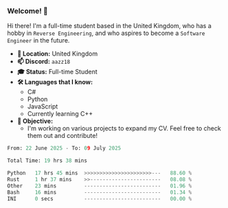 ### Welcome! 👋

Hi there! I'm a full-time student based in the United Kingdom, who has a hobby in `Reverse Engineering`, and who aspires to become a `Software Engineer` in the future.

- **📍 Location:** United Kingdom
- **📫 Discord:** `aazz18`
- **🎓 Status:** Full-time Student
- **🛠️ Languages that I know:**
  - C#
  - Python
  - JavaScript
  - Currently learning C++
- **🎯 Objective:** 
  - I'm working on various projects to expand my CV. Feel free to check them out and contribute!


<!--START_SECTION:waka-->

```python
From: 22 June 2025 - To: 09 July 2025

Total Time: 19 hrs 38 mins

Python   17 hrs 45 mins  >>>>>>>>>>>>>>>>>>>>>>---   88.60 %
Rust     1 hr 37 mins    >>-----------------------   08.08 %
Other    23 mins         -------------------------   01.96 %
Bash     16 mins         -------------------------   01.34 %
INI      0 secs          -------------------------   00.00 %
```

<!--END_SECTION:waka-->
